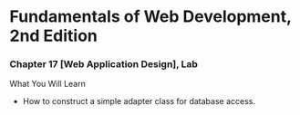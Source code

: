 # Fundamentals of Web Development, 2nd Edition
### Chapter 17 [Web Application Design], Lab

What You Will Learn
* How to construct a simple adapter class for database access.